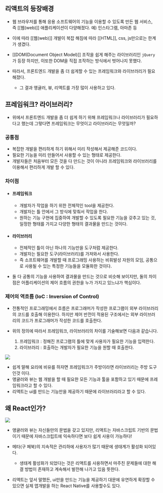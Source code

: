 
## 리액트의 등장배경

- 웹 브라우저를 통해 응용 소프트웨어의 기능을 이용할 수 있도록 만든 웹 서비스, 즉 [[웹(web)]] 애플리케이션이 다양해졌다. 예) 인스타그램, 아마존 등

- 이에 따라 [[웹(web)]] 개발이 복잡 해짐에 따라 [[HTML]], css, js만으로는 한계가 생겼다.

- [[DOM(Document Object Model)]] 조작을 쉽게 해주는 라이브러리인 `jQuery`가 등장 하지만, 이또한 DOM을 직접 조작하는 방식에서 벗어나지 못했다.

- 따라서, 프론트엔드 개발을 좀 더 쉽게할 수 있는 프레임워크와 라이브러리가 필요해졌다.
    - 그 결과 앵귤러, 뷰, 리액트를 가장 많이 사용하고 있다.

## 프레임워크? 라이브러리?

- 위에서 프론트엔드 개발을 좀 더 쉽게 하기 위해 프레임워크나 라이브러리가 필요하다고 했는데 그렇다면 프레임워크는 무엇이고 라이브러리는 무엇일까?
### 공통점

- 복잡한 개발을 편리하게 하기 위해서 미리 작성해서 제공해준 코드이다.
- 필요한 기능을 미리 만들어서 사용할 수 있는 형태로 제공한다.
- 개발자들은 처음부터 모든 것을 다 만드는 것이 아니라 프레임워크와 라이브러리를 이용해서 편리하게 개발 할 수 있다.

### 차이점

- #### 프레임워크
	- 개발자가 작업을 하기 위한 전체적인 tool을 제공한다.
	- 개발자는 틀 안에서 그 방식에 맞춰서 작업을 한다.
	- 원하는 기능 구현에 집중하여 개발할 수 있도록 필요한 기능을 갖추고 있는 것, 일정한 형태를 가지고 다양한 형태의 결과물을 만드는 것이다.

- #### 라이브러리
	- 전체적인 틀이 아닌 하나의 기능만을 도구처럼 제공한다.
	- 개발자는 필요한 도구(라이브러리)를 가져와서 사용한다.
	- 즉 소프트웨어를 개발할 때 프로그래밍 사용하는 비휘발성 자원의 모임, 공통으로 사용될 수 있는 특정한 기능들을 모듈화한 것이다.

- 둘 다 공통의 기능을 사용하여 결과물을 만드는 것으로 비슷해 보이지만, 둘의 차이점은 어플리케이션의 제어 흐름의 권한을 누가 가지고 있느냐가 핵심이다.

### 제어의 역흐름 (IoC : Inversion of Control)

- 전통적인 프로그래밍에서 흐름은 프로그래머가 작성한 프로그램이 외부 라이브러리의 코드를 호출해 이용한다. 하지만 제어 반전이 적용된 구조에서는 외부 라이브러리의 코드가 프로그래머가 작성한 코드를 호출한다.

- 위의 정의에 따라서 프레임워크, 라이브러리의 차이를 기술해보면 다음과 같습니다.
	1. 프레임워크 : 정해진 프로그램의 틀에 맞게 사용자가 필요한 기능을 입력한다.
	2. 라이브러리 : 호출하는 개발자가 필요한 기능을 원할 때 호출한다.


![](https://blog.kakaocdn.net/dn/NzBzR/btqIH4tgKZx/MuENXBfFnzpvhHve68DFgk/img.png)


- 쉽게 말해 요리에 비유를 하자면 프레임워크가 주방이라면 라이브러리는 주방 도구인것 이다.
- 앵귤러와 뷰는 웹 개발을 할 때 필요한 모든 기능과 툴을 포함하고 있기 때문에 프레임워크라고 할 수 있다.
- 리액트는 ui를 만드는 기능만을 제공하기 때문에 라이브러리라고 할 수 있다.

## 왜 React인가?

![](https://blog.wishket.com/wp-content/uploads/2020/06/03-3.png)

- 앵귤러와 뷰는 자신들만의 문법을 갖고 있지만, 리액트는 자바스크립트 기반의 문법이기 때문에 자바스크립트에 익숙하다면 보다 쉽게 사용이 가능하다!

- 메타(구 페북)의 지속적은 관리하에 사용자가 많기 때문에 생태계가 활성화 되어있다.
    - 생태계 활성화가 되었다는 것은 리액트를 사용하면서 마주친 문제들에 대한 해결 방법이 존재하고 계속해서 발전해 나가고 있음 뜻한다.

- 리액트는 앞서 말했든, ui만을 만드는 기능을 제공하기 대문에 유연하게 확장할 수 있으면 실제 앱개발을 하는 React Native를 사용할수도 있다.